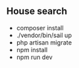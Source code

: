 ## House search

* composer install
*  ./vendor/bin/sail up
* php artisan migrate
* npm install
* npm run dev

